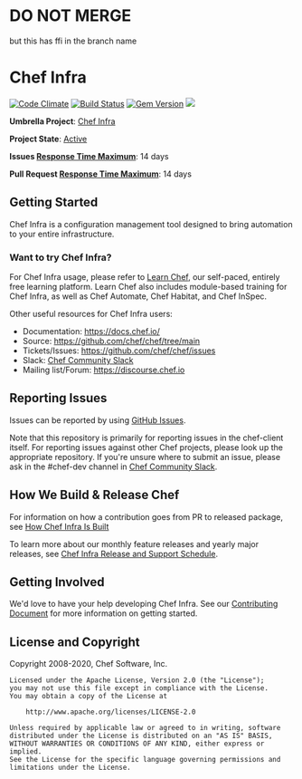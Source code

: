# DO NOT MERGE

but this has ffi in the branch name

# Chef Infra
[![Code Climate](https://codeclimate.com/github/chef/chef.svg)](https://codeclimate.com/github/chef/chef)
[![Build Status](https://badge.buildkite.com/c82093430ceec7d27af05febb9dcafe3aa331fff9d74c0ab9d.svg?branch=main)](https://buildkite.com/chef-oss/chef-chef-main-verify)
[![Gem Version](https://badge.fury.io/rb/chef.svg)](https://badge.fury.io/rb/chef)
[![](https://img.shields.io/badge/Release%20Policy-Cadence%20Release-brightgreen.svg)](https://github.com/chef/chef/blob/main/docs/dev/design_documents/client_release_cadence.md)

**Umbrella Project**: [Chef Infra](https://github.com/chef/chef-oss-practices/blob/main/projects/chef-infra.md)

**Project State**: [Active](https://github.com/chef/chef-oss-practices/blob/main/repo-management/repo-states.md#active)

**Issues [Response Time Maximum](https://github.com/chef/chef-oss-practices/blob/main/repo-management/repo-states.md)**: 14 days

**Pull Request [Response Time Maximum](https://github.com/chef/chef-oss-practices/blob/main/repo-management/repo-states.md)**: 14 days

## Getting Started

Chef Infra is a configuration management tool designed to bring automation to your entire infrastructure.

### Want to try Chef Infra?

For Chef Infra usage, please refer to [Learn Chef](https://learn.chef.io/), our self-paced, entirely free learning platform. Learn Chef also includes module-based training for Chef Infra, as well as Chef Automate, Chef Habitat, and Chef InSpec.

Other useful resources for Chef Infra users:

- Documentation: <https://docs.chef.io/>
- Source: <https://github.com/chef/chef/tree/main>
- Tickets/Issues: <https://github.com/chef/chef/issues>
- Slack: [Chef Community Slack](https://community-slack.chef.io/)
- Mailing list/Forum: <https://discourse.chef.io>

## Reporting Issues

Issues can be reported by using [GitHub Issues](https://github.com/chef/chef/issues).

Note that this repository is primarily for reporting issues in the chef-client itself.  For reporting issues against other Chef projects, please look up the appropriate repository. If you're unsure where to submit an issue, please ask in the #chef-dev channel in [Chef Community Slack](https://community-slack.chef.io/).

## How We Build & Release Chef

For information on how a contribution goes from PR to released package, see [How Chef Infra Is Built](docs/dev/design_documents/how_chef_is_tested_and_built.md)

To learn more about our monthly feature releases and yearly major releases, see [Chef Infra Release and Support Schedule](./docs/dev/policy/release_and_support_schedule.md).

## Getting Involved

We'd love to have your help developing Chef Infra. See our [Contributing Document](./CONTRIBUTING.md) for more information on getting started.

## License and Copyright

Copyright 2008-2020, Chef Software, Inc.

```
Licensed under the Apache License, Version 2.0 (the "License");
you may not use this file except in compliance with the License.
You may obtain a copy of the License at

    http://www.apache.org/licenses/LICENSE-2.0

Unless required by applicable law or agreed to in writing, software
distributed under the License is distributed on an "AS IS" BASIS,
WITHOUT WARRANTIES OR CONDITIONS OF ANY KIND, either express or implied.
See the License for the specific language governing permissions and
limitations under the License.
```
